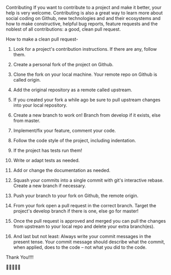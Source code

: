 Contributing
If you want to contribute to a project and make it better, your help is very welcome. Contributing is also a great way to learn more about social coding on Github, new technologies and and their ecosystems and how to make constructive, helpful bug reports, feature requests and the noblest of all contributions: a good, clean pull request.

How to make a clean pull request-
1. Look for a project's contribution instructions. If there are any, follow them.

2. Create a personal fork of the project on Github.
3. Clone the fork on your local machine. Your remote repo on Github is called origin.
4. Add the original repository as a remote called upstream.
5. If you created your fork a while ago be sure to pull upstream changes into your local repository.
6. Create a new branch to work on! Branch from develop if it exists, else from master.
7. Implement/fix your feature, comment your code.
8. Follow the code style of the project, including indentation.
9. If the project has tests run them!
10. Write or adapt tests as needed.
11. Add or change the documentation as needed.
12. Squash your commits into a single commit with git's interactive rebase. Create a new branch if necessary.
13. Push your branch to your fork on Github, the remote origin.

14. From your fork open a pull request in the correct branch. Target the project's develop branch if there is one, else go for master!


15. Once the pull request is approved and merged you can pull the changes from upstream to your local repo and delete your extra branch(es).
16. And last but not least: Always write your commit messages in the present tense. Your commit message should describe what the commit, when applied, does to the code – not what you did to the code.





Thank You!!!!


🙏🙏🙏🙏🙏
